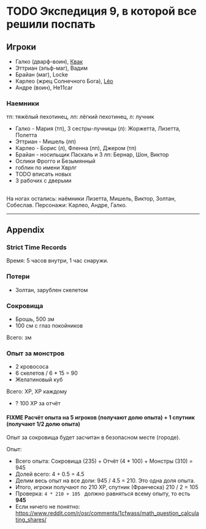 # TODO Экспедиция 9, в которой все решили поспать

<!--
<a href="">
	<img src="" style="width:800px" />
</a>
-->

## Игроки

- Галко (дварф-воин), [Квак](https://t.me/troglog)
- Эттриан (эльф-маг), Вадим
- Брайан (маг), Locke
- Карлео (жрец Солнечного Бога), [Léo](https://t.me/fiftyforfifty)
- Андре (воин), He11car

### Наемники

тп: тяжёлый пехотинец, лп: лёгкий пехотинец, л: лучник

- Галко - Мария (тп), 3 сестры-лучницы (л): Жоржетта, Лизетта, Полетта
- Эттриан - Мишель (лп)
- Карлео - Борис (л), Фленна (лп), Джером (тп)
- Брайан - носильщик Паскаль и 3 лп: Бернар, Шон, Виктор
- Ослики Фрогго и Безымянный
- гоблин по имени Хврлг
- TODO вписать новых
- 3 рабочих с дверьми

##

На ногах остались: наёмники Лизетта, Мишель, Виктор, Золтан, Собеслав. Персонажи: Карлео, Андре, Галко.

---

## Appendix

### Strict Time Records

Время: 5 часов внутри, 1 час снаружи.

### Потери

- Золтан, зарублен скелетом

### Сокровища

- Брошь, 500 зм
- 100 см с глаз покойников

Всего: зм

### Опыт за монстров

- 2 кровососа
- 6 скелетов / 6 \* 15 = 90
- Желатиновый куб

Всего: XP, XP каждому

- ? 100 XP за отчёт

#### FIXME Расчёт опыта на 5 игроков (получают долю опыта) + 1 спутник (получают 1/2 долю опыта)

Опыт за сокровища будет засчитан в безопасном месте (городе).

Опыт:

- Всего опыта: Сокровища (235) + Отчёт (4 \* 100) + Монстры (310) = 945
- Долей всего: 4 + 0.5 = 4.5
- Делим весь опыт на все доли: 945 / 4.5 = 210. Это одна доля опыта.
- Итого, игроки получают по 210 XP, спутник (Франческа) 210 / 2 = 105
- Проверка: `4 * 210 + 105 ` должно равняться всему опыту, то есть **945**
- Если ничего не понятно: https://www.reddit.com/r/osr/comments/1cfwass/math_question_calculating_shares/
